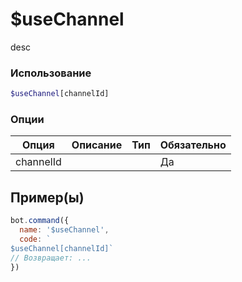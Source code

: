 # $useChannel
desc
### Использование
```php
$useChannel[channelId]
```

### Опции

| Опция | Описание | Тип | Обязательно |
|--------|-------------|------|----------|
| channelId |  |  | Да |  
## Пример(ы)

```javascript
bot.command({
  name: '$useChannel',
  code: `
$useChannel[channelId]`
// Возвращает: ...
})
```